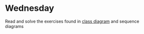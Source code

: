 # Wednesday

Read and solve the exercises found in [class diagram](../../topics/04-oop/class-diagram.md) and sequence diagrams

